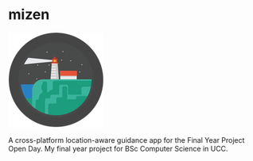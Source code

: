 # mizen
![Mizen Logo](/android/app/src/main/res/mipmap-xxxhdpi/ic_launcher.png)

A cross-platform location-aware guidance app for the Final Year Project Open Day. My final year project for BSc Computer Science in UCC.
